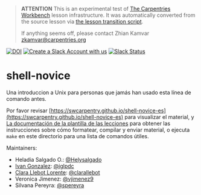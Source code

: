 > **ATTENTION** This is an experimental test of [The Carpentries Workbench](https://carpentries.github.io/workbench) lesson infrastructure.
> It was automatically converted from the source lesson via [the lesson transition script](https://github.com/carpentries/lesson-transition/).
> 
> If anything seems off, please contact Zhian Kamvar [zkamvar@carpentries.org](mailto:zkamvar@carpentries.org)

[![DOI](https://zenodo.org/badge/DOI/10.5281/zenodo.1198732.svg)](https://doi.org/10.5281/zenodo.1198732)
[![Create a Slack Account with us](https://img.shields.io/badge/Create_Slack_Account-The_Carpentries-071159.svg)](https://swc-slack-invite.herokuapp.com/)
[![Slack Status](https://img.shields.io/badge/Slack_Channel-swc--shell--es-E01563.svg)](https://swcarpentry.slack.com/messages/C9WDS87R6)

# shell-novice

Una introduccion a Unix para personas que jamás han usado esta línea de comando antes.

Por favor revisar [https://swcarpentry.github.io/shell-novice-es](https://swcarpentry.github.io/shell-novice-es) para visualizar el material,
y [La documentación de la plantilla de las lecciones][lesson-example]
para obtener las instrucciones sobre cómo formatear, compilar y enviar material, o ejecuta `make` en este directorio para una lista de comandos útiles.

Maintainers:

- Heladia Salgado O.: [@Helysalgado](https://github.com/Helysalgado)
- [Ivan Gonzalez][gonzalez_ivan]: [@iglpdc](https://github.com/iglpdc)
- [Clara Llebot Lorente][llebot_clara]: [@clarallebot](https://github.com/clarallebot)
- Veronica Jimenez: [@vjimenez9](https://github.com/vjimenez9)
- Silvana Pereyra: [@spereyra](https://github.com/spereyra)

[lesson-example]: https://carpentries.github.io/lesson-example/
[gonzalez_ivan]: https://software-carpentry.org/team/#gonzalez_ivan
[llebot_clara]: https://software-carpentry.org/team/#llebot_clara




